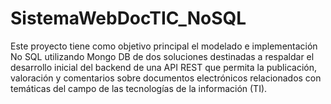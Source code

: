 # SistemaWebDocTIC_NoSQL
 Este proyecto tiene como objetivo principal el modelado e implementación No SQL utilizando Mongo DB de dos soluciones destinadas a respaldar el desarrollo inicial del backend de una API REST que permita la publicación, valoración y comentarios sobre documentos electrónicos relacionados con temáticas del campo de las tecnologías de la información (TI).
